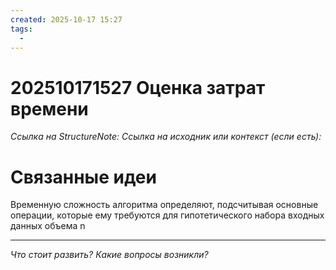 ```yaml
---
created: 2025-10-17 15:27
tags:
  - 
---
```

# 202510171527 Оценка затрат времени

*Ссылка на StructureNote:*
*Ссылка на исходник или контекст (если есть):* 

# Связанные идеи

Временную сложность алгоритма определяют, подсчитывая основные операции, которые ему требуются для гипотетического набора входных данных объема n

---

*Что стоит развить? Какие вопросы возникли?*